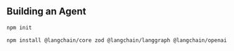 ## Building an Agent

```bash
npm init
```

```bash
npm install @langchain/core zod @langchain/langgraph @langchain/openai
```
